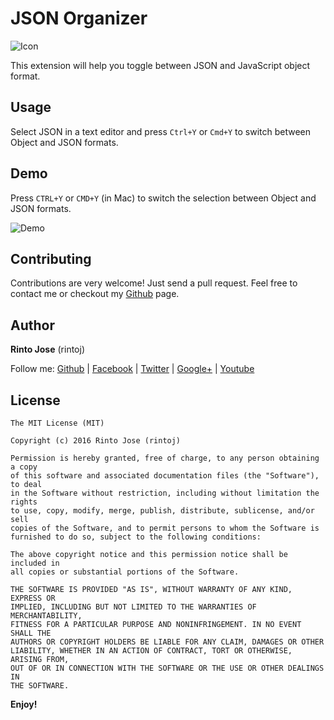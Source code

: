 # JSON Organizer

![Icon](https://github.com/rintoj/json-organizer/raw/master/./images/icon.png)

This extension will help you toggle between JSON and JavaScript object format.

## Usage

Select JSON in a text editor and press `Ctrl+Y` or `Cmd+Y` to switch between Object and JSON formats.

## Demo

Press `CTRL+Y` or `CMD+Y` (in Mac) to switch the selection between Object and JSON formats.

![Demo](https://github.com/rintoj/json-organizer/raw/master/./doc/demo.gif)

## Contributing

Contributions are very welcome! Just send a pull request. Feel free to contact me or checkout my [Github](https://github.com/rintoj/json-organizer) page.

## Author

**Rinto Jose** (rintoj)

Follow me:
  [Github](https://github.com/rintoj)
| [Facebook](https://www.facebook.com/rinto.jose)
| [Twitter](https://twitter.com/rintoj)
| [Google+](https://plus.google.com/+RintoJoseMankudy)
| [Youtube](https://youtube.com/+RintoJoseMankudy)

## License

```
The MIT License (MIT)

Copyright (c) 2016 Rinto Jose (rintoj)

Permission is hereby granted, free of charge, to any person obtaining a copy
of this software and associated documentation files (the "Software"), to deal
in the Software without restriction, including without limitation the rights
to use, copy, modify, merge, publish, distribute, sublicense, and/or sell
copies of the Software, and to permit persons to whom the Software is
furnished to do so, subject to the following conditions:

The above copyright notice and this permission notice shall be included in
all copies or substantial portions of the Software.

THE SOFTWARE IS PROVIDED "AS IS", WITHOUT WARRANTY OF ANY KIND, EXPRESS OR
IMPLIED, INCLUDING BUT NOT LIMITED TO THE WARRANTIES OF MERCHANTABILITY,
FITNESS FOR A PARTICULAR PURPOSE AND NONINFRINGEMENT. IN NO EVENT SHALL THE
AUTHORS OR COPYRIGHT HOLDERS BE LIABLE FOR ANY CLAIM, DAMAGES OR OTHER
LIABILITY, WHETHER IN AN ACTION OF CONTRACT, TORT OR OTHERWISE, ARISING FROM,
OUT OF OR IN CONNECTION WITH THE SOFTWARE OR THE USE OR OTHER DEALINGS IN
THE SOFTWARE.
```

**Enjoy!**
